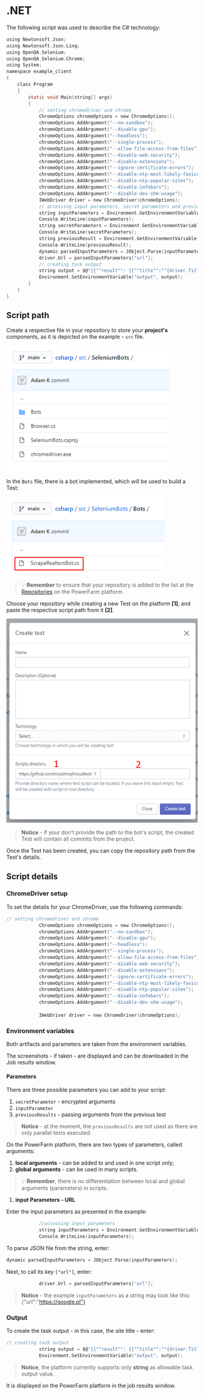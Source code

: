 # .NET

The following script was used to describe the C# technology:

```c
using Newtonsoft.Json;
using Newtonsoft.Json.Linq;
using OpenQA.Selenium;
using OpenQA.Selenium.Chrome;
using System;
namespace example_client
{
    class Program
    {
        static void Main(string[] args)
        {
            // setting chromedriver and chrome
            ChromeOptions chromeOptions = new ChromeOptions();
            chromeOptions.AddArgument("--no-sandbox");
            chromeOptions.AddArgument("--disable-gpu");
            chromeOptions.AddArgument("--headless");
            chromeOptions.AddArgument("--single-process");
            chromeOptions.AddArgument("--allow-file-access-from-files");
            chromeOptions.AddArgument("--disable-web-security");
            chromeOptions.AddArgument("--disable-extensions");
            chromeOptions.AddArgument("--ignore-certificate-errors");
            chromeOptions.AddArgument("--disable-ntp-most-likely-favicons-from-server");
            chromeOptions.AddArgument("--disable-ntp-popular-sites");
            chromeOptions.AddArgument("--disable-infobars");
            chromeOptions.AddArgument("--disable-dev-shm-usage");
            IWebDriver driver = new ChromeDriver(chromeOptions);
            // accessing input parameters, secret parameters and previous result
            string inputParameters = Environment.GetEnvironmentVariable("inputParameters");
            Console.WriteLine(inputParameters);
            string secretParameters = Environment.GetEnvironmentVariable("secretParameters");
            Console.WriteLine(secretParameters);
            string previousResult = Environment.GetEnvironmentVariable("previousResult");
            Console.WriteLine(previousResult);
            dynamic parsedInputParameters = JObject.Parse(inputParameters);
            driver.Url = parsedInputParameters["url"];
            // creating task output
            string output = $@"{{""result"": {{""title"":""{driver.Title}""}}}}";
            Environment.SetEnvironmentVariable("output", output);
        }
    }
}
```
## Script path

Create a respective file in your repository to store your **project's** components, as it is depicted on the example - `src` file. 

![project](../../assets/imeges8/projektGH.png)

In the `Bots` file, there is a bot implemented, which will be used to build a Test:

![bot](../../assets/imeges8/testGH.png)

<!-- theme: warning -->
>💡 **Remember** to ensure that your repository is added to the list at the [Repositories](Repositories.md) on the PowerFarm platform.

Choose your repository while creating a new Test on the platform **[1]**, and paste the respective script path from it **[2]**.

![test](../../assets/images1/test7.png)

> **Notice** - if your don't provide the path to the bot's script, the created Test will contain all commits from the project.


Once the Test has been created, you can copy the repository path from the Test's details.



## Script details

### ChromeDriver setup

To set the details for your ChromeDriver, use the following commands:

```c
// setting chromedriver and chrome
            ChromeOptions chromeOptions = new ChromeOptions();
            chromeOptions.AddArgument("--no-sandbox");
            chromeOptions.AddArgument("--disable-gpu");
            chromeOptions.AddArgument("--headless");
            chromeOptions.AddArgument("--single-process");
            chromeOptions.AddArgument("--allow-file-access-from-files");
            chromeOptions.AddArgument("--disable-web-security");
            chromeOptions.AddArgument("--disable-extensions");
            chromeOptions.AddArgument("--ignore-certificate-errors");
            chromeOptions.AddArgument("--disable-ntp-most-likely-favicons-from-server");
            chromeOptions.AddArgument("--disable-ntp-popular-sites");
            chromeOptions.AddArgument("--disable-infobars");
            chromeOptions.AddArgument("--disable-dev-shm-usage");

            IWebDriver driver = new ChromeDriver(chromeOptions);
```
### Environment variables
Both artifacts and parameters are taken from the environment variables. 

The screenshots - if taken - are displayed and can be downloaded in the Job results window.

#### **Parameters**

There are three possible parameters you can add to your script:
1. `secretParameter` - encrypted arguments
2. `inputParameter` 
3. `previousResults` - passing arguments from the previous test

> **Notice** - at the moment, the `previousResults` are not used as there are only parallel tests executed.

On the PowerFarm platform, there are two types of parameters, called arguments:
1. **local arguments** - can be added to and used in one script only;
2. **global arguments** - can be used in many scripts.

<!-- theme: warning -->
> 💡 **Remember**, there is no differentiation between local and global arguments (parameters) in scripts. 




1. **input Parameters - URL**

Enter the input parameters as presented in the example:
```c
            //accessing input parameters
            string inputParameters = Environment.GetEnvironmentVariable("inputParameters");
            Console.WriteLine(inputParameters);
```

To parse JSON file from the string, 
enter:

```c
dynamic parsedInputParameters = JObject.Parse(inputParameters);
```
Next, to call its key `["url"]`, enter:

```c
            driver.Url = parsedInputParameters["url"];
```

> **Notice** - the example `inputParameters` as a string may look like this: {"url":"https://google.pl"}

### Output
To create the task output - in this case, the site title - enter:

```c
// creating task output
            string output = $@"{{""result"": {{""title"":""{driver.Title}""}}}}";
            Environment.SetEnvironmentVariable("output", output);
```            


> **Notice**, the platform currently supports only **string** as allowable task output value.

It is displayed on the PowerFarm platform in the job results window.
